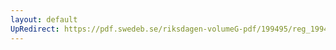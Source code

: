```yaml
---
layout: default
UpRedirect: https://pdf.swedeb.se/riksdagen-volumeG-pdf/199495/reg_199495/reg_199495_0104.pdf
---
```


